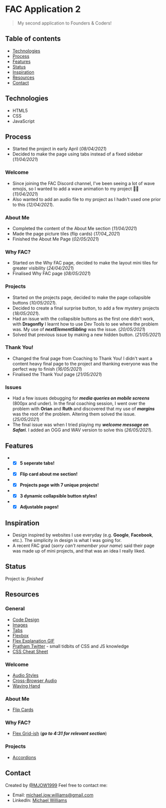 # FAC Application 2
> My second application to Founders & Coders!

## Table of contents
* [Technologies](#technologies)
* [Process](#process)
* [Features](#features)
* [Status](#status)
* [Inspiration](#inspiration)
* [Resources](#resources)
* [Contact](#contact)

## Technologies
* HTML5
* CSS
* JavaScript

## Process
* Started the project in early April (_08/04/2021_) 
* Decided to make the page using tabs instead of a fixed sidebar (_11/04/2021_)

 ### Welcome
*  Since joining the FAC Discord channel, I've been seeing a lot of wave emojis, so I wanted to add a wave animation to my project 👋🏾 (_11/04/2021_)
*  Also wanted to add an audio file to my project as I hadn't used one prior to this (_12/04/2021_).

### About Me
* Completed the content of the About Me section (_11/04/2021_)
* Made the page picture tiles (flip cards) (_17/04_2021_)
* Finished the About Me Page (_02/05/2021_)

### Why FAC?
* Started on the Why FAC page, decided to make the layout mini tiles for greater visibility (_24/04/2021_)
* Finalised Why FAC page (_08/05/2021_)

### Projects
*  Started on the projects page, decided to make the page collapsible buttons (_10/05/2021_).
*  Decided to create a final surprise button, to add a few mystery projects (_18/05/2021_).
* Had an issue with the collapsible buttons as the first one didn’t work, with __Dragonfly__ I learnt how to use Dev Tools to see where the problem was. My use of ___nextElementSibling___ was the issue. (_20/05/2021_)
*  Solved that previous issue by making a new hidden button. (_21/05/2021_)

### Thank You!
* Changed the final page from Coaching to Thank You! I didn't want a content heavy final page to the project and thanking everyone was the perfect way to finish (_16/05/2021_)
* Finalised the Thank You! page (_21/05/2021_)

### Issues
* Had a few issues debugging for ___media queries on mobile screens___ (800px and under). In the final coaching session, I went over the problem with __Orian__ and __Ruth__ and discovered that my use of ___margins___ was the root of the problem. Altering them solved the issue. (_25/05/2021_)
* The final issue was when I tried playing my ___welcome message on Safari___. I added an OGG and WAV version to solve this (_26/05/2021_).

## Features
* - [x] __5 seperate tabs!__
* - [x] __Flip card about me section!__
* - [x] __Projects page with 7 unique projects!__
* - [x] __3 dynamic collapsible button styles!__
* - [x] __Adjustable pages!__

## Inspiration
* Design inspired by websites I use everyday (e.g. __Google__, __Facebook__, etc.). The simplicity in design is what I was going for.
* A recent FAC grad (_sorry can't remember your name_) said their page was made up of mini projects, and that was an idea I really liked. 

## Status
Project is: _finished_

## Resources
### General
- [Code Design](https://www.notion.so/Code-Design-Resource-List-bd90e0d0eee34324b0fd4ecfb44e3a54)
- [Images](https://undraw.co/)
- [Tabs](https://codepen.io/webcrunchblog/pen/YOZQXP)
- [Flexbox](https://flexboxfroggy.com/)
- [Flex Explanation GIF](https://twitter.com/javascriptual/status/1387507984964726784?s=21)
- [Pratham Twitter](https://twitter.com/Prathkum?ref_src=twsrc%5Egoogle%7Ctwcamp%5Eserp%7Ctwgr%5Eauthor) - small tidbits of CSS and JS knowledge
- [CSS Cheat Sheet](https://twitter.com/treciaks/status/1397528960540479493?s=21)

### Welcome
- [Audio Styles](https://www.sitepoint.com/community/t/styling-audio-element/345686)
- [Cross-Browser Audio](https://developer.mozilla.org/en-US/docs/Web/Guide/Audio_and_video_delivery/Cross-browser_audio_basics)
- [Waving Hand](https://jarv.is/notes/css-waving-hand-emoji/)

### About Me
- [Flip Cards](https://www.w3schools.com/howto/howto_css_flip_card.asp)

### Why FAC?
- [Flex Grid-ish](https://www.youtube.com/watch?v=vQAvjof1oe4&list=PLUOSYEV1uEiBIEjjAV5kS2L_IxH0uSEsc&index=2&t=793s) (___go to 4:31 for relevant section___)

### Projects
- [Accordions](https://www.youtube.com/watch?v=jXTfoKkPtYY&list=PLUOSYEV1uEiBIEjjAV5kS2L_IxH0uSEsc&index=5)

## Contact
Created by [@MJOW1999](https://github.com/MJOW1999)
Feel free to contact me: 
* Email: michael.jow.williams@gmail.com
* LinkedIn: [Michael Williams](https://www.linkedin.com/in/michael-williams-17a9b81a0)
